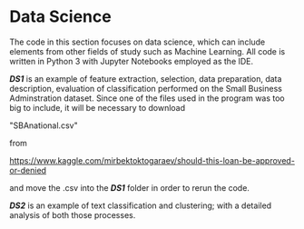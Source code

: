 # Data Science

The code in this section focuses on data science, which can include elements from other fields of study such as Machine Learning. All code is written in Python 3 with Jupyter Notebooks employed as the IDE.

***DS1*** is an example of feature extraction, selection, data preparation, data description, evaluation of classification performed on the Small Business Adminstration dataset. Since one of the files used in the program was too big to include, it will be necessary to download 

"SBAnational.csv" 

from 

https://www.kaggle.com/mirbektoktogaraev/should-this-loan-be-approved-or-denied 

and move the .csv into the ***DS1*** folder in order to rerun the code.

***DS2*** is an example of text classification and clustering; with a detailed analysis of both those processes.
